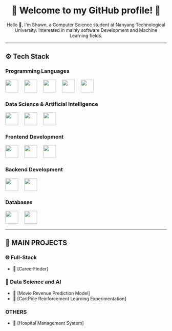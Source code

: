 <h1 align="center">🌟 Welcome to my GitHub profile! 🌟</h1>

<p align="center">
  Hello 👋, I'm Shawn, a Computer Science student at Nanyang Technological University. Interested in mainly software Development and Machine Learning fields.
</p>

---

## ⚙️ Tech Stack

### Programming Languages  
<span>
  <img src="https://cdn.jsdelivr.net/gh/devicons/devicon/icons/c/c-original.svg" height="40" style="margin-right: 15px;" />
  <img src="https://cdn.jsdelivr.net/gh/devicons/devicon/icons/python/python-original.svg" height="40" style="margin-right: 15px;" />
  <img src="https://cdn.jsdelivr.net/gh/devicons/devicon/icons/java/java-original.svg" height="40" style="margin-right: 15px;" />
  <img src="https://cdn.jsdelivr.net/gh/devicons/devicon/icons/javascript/javascript-original.svg" height="40" style="margin-right: 15px;" />
  <img src="https://cdn.jsdelivr.net/gh/devicons/devicon/icons/typescript/typescript-original.svg" height="40" />
</span>

### Data Science & Artificial Intelligence  
<span>
  <img src="https://cdn.jsdelivr.net/gh/devicons/devicon/icons/numpy/numpy-original.svg" height="40" style="margin-right: 15px;" />
  <img src="https://cdn.jsdelivr.net/gh/devicons/devicon/icons/pandas/pandas-original.svg" height="40" style="margin-right: 15px;" />
  <img src="https://cdn.jsdelivr.net/gh/devicons/devicon/icons/scikitlearn/scikitlearn-original.svg" height="40" style="margin-right: 15px;" />
</span>


### Frontend Development  
<span>
  <img src="https://cdn.jsdelivr.net/gh/devicons/devicon/icons/react/react-original.svg" height="40" style="margin-right: 15px;" />
  <img src="https://cdn.jsdelivr.net/gh/devicons/devicon/icons/html5/html5-original.svg" height="40" style="margin-right: 15px;" />
  <img src="https://cdn.jsdelivr.net/gh/devicons/devicon/icons/css3/css3-original.svg" height="40" />
</span>

### Backend Development  
<span>
  <img src="https://cdn.jsdelivr.net/gh/devicons/devicon/icons/nodejs/nodejs-original.svg" height="40" style="margin-right: 15px;" />
  <img src="https://cdn.jsdelivr.net/gh/devicons/devicon/icons/express/express-original.svg" height="40" style="margin-right: 15px;" />
</span>

### Databases  
<span>
  <img src="https://cdn.jsdelivr.net/gh/devicons/devicon/icons/mysql/mysql-original.svg" height="40" style="margin-right: 15px;" />
  <img src="https://cdn.jsdelivr.net/gh/devicons/devicon/icons/mongodb/mongodb-original.svg" height="40" />
</span>

---

## 👑 MAIN PROJECTS

### 🌐 Full-Stack
- 📘 [CareerFinder]

### 🤖 Data Science and AI
- 🍿 [Movie Revenue Prediction Model]
- 🛞 [CartPole Reinforcement Learning Experimentation]

### OTHERS
- 🏥 [Hospital Management System]

